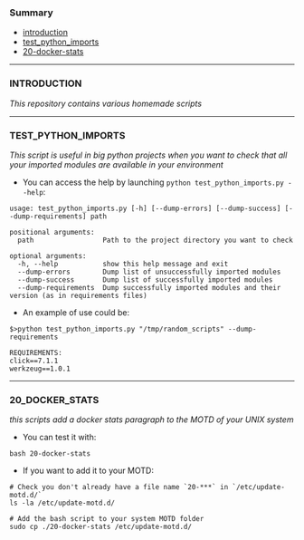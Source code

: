 ### Summary
- [introduction](#INTRODUCTION)
- [test_python_imports](#TEST_PYTHON_IMPORTS)
- [20-docker-stats](#20_DOCKER_STATS)
____

### INTRODUCTION
_This repository contains various homemade scripts_
____

### TEST_PYTHON_IMPORTS
_This script is useful in big python projects when you want to check that all your imported modules are available in your environment_
- You can access the help by launching `python test_python_imports.py --help`:
```shell script
usage: test_python_imports.py [-h] [--dump-errors] [--dump-success] [--dump-requirements] path

positional arguments:
  path                 Path to the project directory you want to check

optional arguments:
  -h, --help           show this help message and exit
  --dump-errors        Dump list of unsuccessfully imported modules
  --dump-success       Dump list of successfully imported modules
  --dump-requirements  Dump successfully imported modules and their version (as in requirements files)
```
- An example of use could be:
```shell script
$>python test_python_imports.py "/tmp/random_scripts" --dump-requirements

REQUIREMENTS:
click==7.1.1
werkzeug==1.0.1
```
____

### 20_DOCKER_STATS
_this scripts add a docker stats paragraph to the MOTD of your UNIX system_
- You can test it with:
```shell script
bash 20-docker-stats
```
- If you want to add it to your MOTD:

```shell script
# Check you don't already have a file name `20-***` in `/etc/update-motd.d/`
ls -la /etc/update-motd.d/

# Add the bash script to your system MOTD folder
sudo cp ./20-docker-stats /etc/update-motd.d/
```
